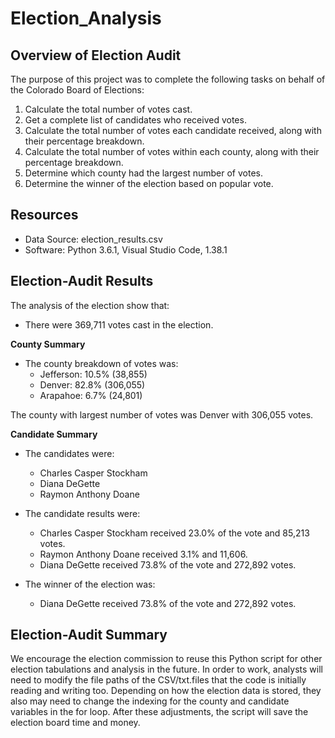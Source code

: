 # Election_Analysis

## Overview of Election Audit

The purpose of this project was to complete the following tasks on behalf of the Colorado Board of Elections:
1) Calculate the total number of votes cast.
2) Get a complete list of candidates who received votes.
3) Calculate the total number of votes each candidate received, along with their percentage breakdown.
4) Calculate the total number of votes within each county, along with their percentage breakdown. 
5) Determine which county had the largest number of votes.
6) Determine the winner of the election based on popular vote.

## Resources

- Data Source: election_results.csv
- Software: Python 3.6.1, Visual Studio Code, 1.38.1

## Election-Audit Results 

The analysis of the election show that:
- There were 369,711 votes cast in the election.

**County Summary**
- The county breakdown of votes was:
  - Jefferson:  10.5% (38,855)
  - Denver:  82.8% (306,055)
  - Arapahoe:  6.7% (24,801)

The county with largest number of votes was Denver with 306,055 votes. 

**Candidate Summary**
- The candidates were:
  - Charles Casper Stockham
  - Diana DeGette
  - Raymon Anthony Doane
  
- The candidate results were:
  - Charles Casper Stockham received 23.0% of the vote and 85,213 votes. 
  - Raymon Anthony Doane received 3.1% and 11,606.
  - Diana DeGette received 73.8% of the vote and 272,892 votes.

- The winner of the election was:
  - Diana DeGette received 73.8% of the vote and 272,892 votes.
 
## Election-Audit Summary

We encourage the election commission to reuse this Python script for other election tabulations and analysis in the future. In order to work, analysts will need to modify the file paths of the CSV/txt.files that the code is initially reading and writing too. Depending on how the election data is stored, they also may need to change the indexing for the county and candidate variables in the for loop. After these adjustments, the script will save the election board time and money. 


